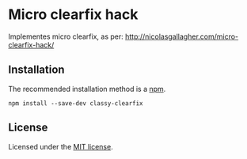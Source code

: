 # Micro clearfix hack

Implementes micro clearfix, as per: http://nicolasgallagher.com/micro-clearfix-hack/

## Installation

The recommended installation method is a [npm](https://www.npmjs.com/).

```shell
npm install --save-dev classy-clearfix
```

## License

Licensed under the [MIT license](http://mit-license.org/vitalk).
